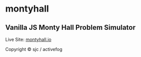 # montyhall
## Vanilla JS Monty Hall Problem Simulator

Live Site: [montyhall.io](https://montyhall.io)

Copyright © sjc / activefog
